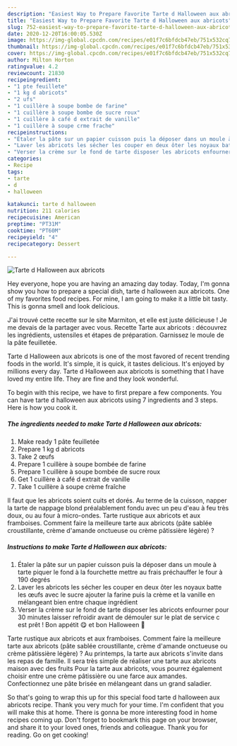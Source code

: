```yaml
---
description: "Easiest Way to Prepare Favorite Tarte d Halloween aux abricots"
title: "Easiest Way to Prepare Favorite Tarte d Halloween aux abricots"
slug: 752-easiest-way-to-prepare-favorite-tarte-d-halloween-aux-abricots
date: 2020-12-20T16:00:05.530Z
image: https://img-global.cpcdn.com/recipes/e01f7c6bfdcb47eb/751x532cq70/tarte-d-halloween-aux-abricots-photo-principale-de-la-recette.jpg
thumbnail: https://img-global.cpcdn.com/recipes/e01f7c6bfdcb47eb/751x532cq70/tarte-d-halloween-aux-abricots-photo-principale-de-la-recette.jpg
cover: https://img-global.cpcdn.com/recipes/e01f7c6bfdcb47eb/751x532cq70/tarte-d-halloween-aux-abricots-photo-principale-de-la-recette.jpg
author: Milton Horton
ratingvalue: 4.2
reviewcount: 21830
recipeingredient:
- "1 pte feuillete"
- "1 kg d abricots"
- "2 ufs"
- "1 cuillère à soupe bombe de farine"
- "1 cuillère à soupe bombe de sucre roux"
- "1 cuillère à café d extrait de vanille"
- "1 cuillère à soupe crme frache"
recipeinstructions:
- "Étaler la pâte sur un papier cuisson puis la déposer dans un moule à tarte piquer le fond à la fourchette mettre au frais préchauffer le four à 190 degrés"
- "Laver les abricots les sécher les couper en deux ôter les noyaux batte les œufs avec le sucre ajouter la farine puis la crème et la vanille en mélangeant bien entre chaque ingrédient"
- "Verser la crème sur le fond de tarte disposer les abricots enfourner pour 30 minutes laisser refroidir avant de démouler sur le plat de service c est prêt ! Bon appétit 😋 et bon Halloween 🎃"
categories:
- Recipe
tags:
- tarte
- d
- halloween

katakunci: tarte d halloween 
nutrition: 211 calories
recipecuisine: American
preptime: "PT31M"
cooktime: "PT60M"
recipeyield: "4"
recipecategory: Dessert

---
```



![Tarte d Halloween aux abricots](https://img-global.cpcdn.com/recipes/e01f7c6bfdcb47eb/751x532cq70/tarte-d-halloween-aux-abricots-photo-principale-de-la-recette.jpg)

Hey everyone, hope you are having an amazing day today. Today, I'm gonna show you how to prepare a special dish, tarte d halloween aux abricots. One of my favorites food recipes. For mine, I am going to make it a little bit tasty. This is gonna smell and look delicious.

J&#39;ai trouvé cette recette sur le site Marmiton, et elle est juste délicieuse ! Je me devais de la partager avec vous. Recette Tarte aux abricots : découvrez les ingrédients, ustensiles et étapes de préparation. Garnissez le moule de la pâte feuilletée.

Tarte d Halloween aux abricots is one of the most favored of recent trending foods in the world. It's simple, it is quick, it tastes delicious. It's enjoyed by millions every day. Tarte d Halloween aux abricots is something that I have loved my entire life. They are fine and they look wonderful.


To begin with this recipe, we have to first prepare a few components. You can have tarte d halloween aux abricots using 7 ingredients and 3 steps. Here is how you cook it.

<!--inarticleads1-->

##### The ingredients needed to make Tarte d Halloween aux abricots:

1. Make ready 1 pâte feuilletée
1. Prepare 1 kg d abricots
1. Take 2 œufs
1. Prepare 1 cuillère à soupe bombée de farine
1. Prepare 1 cuillère à soupe bombée de sucre roux
1. Get 1 cuillère à café d extrait de vanille
1. Take 1 cuillère à soupe crème fraîche


Il faut que les abricots soient cuits et dorés. Au terme de la cuisson, napper la tarte de nappage blond préalablement fondu avec un peu d&#39;eau à feu très doux, ou au four à micro-ondes. Tarte rustique aux abricots et aux framboises. Comment faire la meilleure tarte aux abricots (pâte sablée croustillante, crème d&#39;amande onctueuse ou crème pâtissière légère) ? 

<!--inarticleads2-->

##### Instructions to make Tarte d Halloween aux abricots:

1. Étaler la pâte sur un papier cuisson puis la déposer dans un moule à tarte piquer le fond à la fourchette mettre au frais préchauffer le four à 190 degrés
1. Laver les abricots les sécher les couper en deux ôter les noyaux batte les œufs avec le sucre ajouter la farine puis la crème et la vanille en mélangeant bien entre chaque ingrédient
1. Verser la crème sur le fond de tarte disposer les abricots enfourner pour 30 minutes laisser refroidir avant de démouler sur le plat de service c est prêt ! Bon appétit 😋 et bon Halloween 🎃


Tarte rustique aux abricots et aux framboises. Comment faire la meilleure tarte aux abricots (pâte sablée croustillante, crème d&#39;amande onctueuse ou crème pâtissière légère) ? Au printemps, la tarte aux abricots s&#39;invite dans les repas de famille. Il sera très simple de réaliser une tarte aux abricots maison avec des fruits Pour la tarte aux abricots, vous pourrez également choisir entre une crème pâtissière ou une farce aux amandes. Confectionnez une pâte brisée en mélangeant dans un grand saladier. 

So that's going to wrap this up for this special food tarte d halloween aux abricots recipe. Thank you very much for your time. I'm confident that you will make this at home. There is gonna be more interesting food in home recipes coming up. Don't forget to bookmark this page on your browser, and share it to your loved ones, friends and colleague. Thank you for reading. Go on get cooking!
